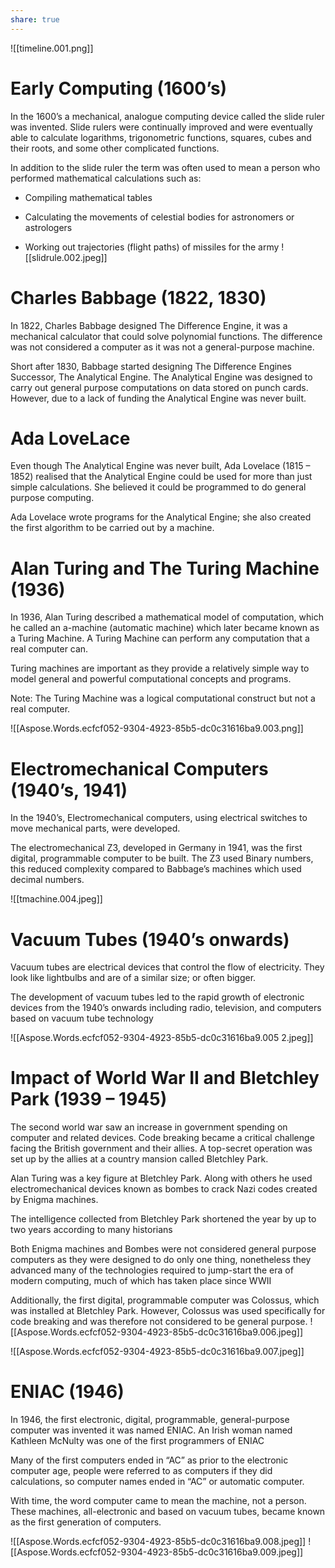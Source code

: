 ```yaml
---
share: true
---
```


![[timeline.001.png]]

# Early Computing (1600’s)

In the 1600’s a mechanical, analogue computing device called the slide ruler was invented. Slide rulers were continually improved and were eventually able to calculate logarithms, trigonometric functions, squares, cubes and their roots, and some other complicated functions.

  

In addition to the slide ruler the term was often used to mean a person who performed mathematical calculations such as:

  

- Compiling mathematical tables

- Calculating the movements of celestial bodies for astronomers or astrologers

- Working out trajectories (flight paths) of missiles for the army
![[slidrule.002.jpeg]]

# Charles Babbage (1822, 1830)

In 1822, Charles Babbage designed The Difference Engine, it was a mechanical calculator that could solve polynomial functions. The difference was not considered a computer as it was not a general-purpose machine.

  

Short after 1830, Babbage started designing The Difference Engines Successor, The Analytical Engine. The Analytical Engine was designed to carry out general purpose computations on data stored on punch cards. However, due to a lack of funding the Analytical Engine was never built.

# Ada LoveLace

Even though The Analytical Engine was never built, Ada Lovelace (1815 – 1852) realised that the Analytical Engine could be used for more than just simple calculations. She believed it could be programmed to do general purpose computing.

  

Ada Lovelace wrote programs for the Analytical Engine; she also created the first algorithm to be carried out by a machine.

# Alan Turing and The Turing Machine (1936)

In 1936, Alan Turing described a mathematical model of computation, which he called an a-machine (automatic machine) which later became known as a Turing Machine. A Turing Machine can perform any computation that a real computer can.

  

Turing machines are important as they provide a relatively simple way to model general and powerful computational concepts and programs.

  

Note: The Turing Machine was a logical computational construct but not a real computer.

  

![[Aspose.Words.ecfcf052-9304-4923-85b5-dc0c31616ba9.003.png]]

# Electromechanical Computers (1940’s, 1941)

In the 1940’s, Electromechanical computers, using electrical switches to move mechanical parts, were developed.

  

The electromechanical Z3, developed in Germany in 1941, was the first digital, programmable computer to be built. The Z3 used Binary numbers, this reduced complexity compared to Babbage’s machines which used decimal numbers.

  

![[tmachine.004.jpeg]]

# Vacuum Tubes (1940’s onwards)

Vacuum tubes are electrical devices that control the flow of electricity. They look like lightbulbs and are of a similar size; or often bigger.

  

The development of vacuum tubes led to the rapid growth of electronic devices from the 1940’s onwards including radio, television, and computers based on vacuum tube technology

  

![[Aspose.Words.ecfcf052-9304-4923-85b5-dc0c31616ba9.005 2.jpeg]]

# Impact of World War II and Bletchley Park (1939 – 1945)

The second world war saw an increase in government spending on computer and related devices. Code breaking became a critical challenge facing the British government and their allies. A top-secret operation was set up by the allies at a country mansion called Bletchley Park.

  

Alan Turing was a key figure at Bletchley Park. Along with others he used electromechanical devices known as bombes to crack Nazi codes created by Enigma machines.

  

The intelligence collected from Bletchley Park shortened the year by up to two years according to many historians

  

Both Enigma machines and Bombes were not considered general purpose computers as they were designed to do only one thing, nonetheless they advanced many of the technologies required to jump-start the era of modern computing, much of which has taken place since WWII

  

Additionally, the first digital, programmable computer was Colossus, which was installed at Bletchley Park. However, Colossus was used specifically for code breaking and was therefore not considered to be general purpose.
![[Aspose.Words.ecfcf052-9304-4923-85b5-dc0c31616ba9.006.jpeg]]

![[Aspose.Words.ecfcf052-9304-4923-85b5-dc0c31616ba9.007.jpeg]]

#

# ENIAC (1946)

In 1946, the first electronic, digital, programmable, general-purpose computer was invented it was named ENIAC. An Irish woman named Kathleen McNulty was one of the first programmers of ENIAC

  

Many of the first computers ended in “AC” as prior to the electronic computer age, people were referred to as computers if they did calculations, so computer names ended in “AC” or automatic computer.

  

With time, the word computer came to mean the machine, not a person. These machines, all-electronic and based on vacuum tubes, became known as the first generation of computers.

  

![[Aspose.Words.ecfcf052-9304-4923-85b5-dc0c31616ba9.008.jpeg]]
![[Aspose.Words.ecfcf052-9304-4923-85b5-dc0c31616ba9.009.jpeg]]